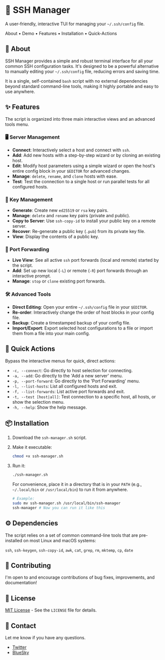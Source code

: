 # 🔑 SSH Manager

A user-friendly, interactive TUI for managing your `~/.ssh/config` file.

About • Demo • Features • Installation • Quick-Actions

## 🧠 About

SSH Manager provides a simple and robust terminal interface for all your common SSH configuration tasks. It's designed to be a powerful alternative to manually editing your `~/.ssh/config` file, reducing errors and saving time.

It is a single, self-contained `bash` script with no external dependencies beyond standard command-line tools, making it highly portable and easy to use anywhere.

## ✨ Features

The script is organized into three main interactive views and an advanced tools menu.

### 🖥️ Server Management

- **Connect**: Interactively select a host and connect with `ssh`.
- **Add**: Add new hosts with a step-by-step wizard or by cloning an existing host.
- **Edit**: Modify host parameters using a simple wizard or open the host's entire config block in your `$EDITOR` for advanced changes.
- **Manage**: `delete`, `rename`, and `clone` hosts with ease.
- **Test**: Test the connection to a single host or run parallel tests for all configured hosts.

### 🔑 Key Management

- **Generate**: Create new `ed25519` or `rsa` key pairs.
- **Manage**: `delete` and `rename` key pairs (private and public).
- **Copy to Server**: Use `ssh-copy-id` to install your public key on a remote server.
- **Recover**: Re-generate a public key (`.pub`) from its private key file.
- **View**: Display the contents of a public key.

### 🔌 Port Forwarding

- **Live View**: See all active `ssh` port forwards (local and remote) started by the script.
- **Add**: Set up new local (`-L`) or remote (`-R`) port forwards through an interactive prompt.
- **Manage**: `stop` or `clone` existing port forwards.

### 🛠️ Advanced Tools

- **Direct Editing**: Open your entire `~/.ssh/config` file in your `$EDITOR`.
- **Re-order**: Interactively change the order of host blocks in your config file.
- **Backup**: Create a timestamped backup of your config file.
- **Import/Export**: Export selected host configurations to a file or import them from a file into your main config.

## 🚀 Quick Actions

Bypass the interactive menus for quick, direct actions:

- `-c, --connect`: Go directly to host selection for connecting.
- `-a, --add`: Go directly to the 'Add a new server' menu.
- `-p, --port-forward`: Go directly to the 'Port Forwarding' menu.
- `-l, --list-hosts`: List all configured hosts and exit.
- `-f, --list-forwards`: List active port forwards and exit.
- `-t, --test [host|all]`: Test connection to a specific host, all hosts, or show the selection menu.
- `-h, --help`: Show the help message.

## 📦 Installation

1. Download the `ssh-manager.sh` script.
2. Make it executable:

    ```bash
    chmod +x ssh-manager.sh
    ```

3. Run it:

    ```bash
    ./ssh-manager.sh
    ```

    For convenience, place it in a directory that is in your `PATH` (e.g., `~/.local/bin` or `/usr/local/bin`) to run it from anywhere.

    ```bash
    # Example:
    sudo mv ssh-manager.sh /usr/local/bin/ssh-manager
    ssh-manager # Now you can run it like this
    ```

## ⚙️ Dependencies

The script relies on a set of common command-line tools that are pre-installed on most Linux and macOS systems:

`ssh`, `ssh-keygen`, `ssh-copy-id`, `awk`, `cat`, `grep`, `rm`, `mktemp`, `cp`, `date`

## 🤝 Contributing

I'm open to and encourage contributions of bug fixes, improvements, and documentation!

## 📜 License

[MIT License](LICENSE) - See the `LICENSE` file for details.

## 📧 Contact

Let me know if you have any questions.

- [Twitter](https://twitter.com/IAmDanielV)
- [BlueSky](https://bsky.app/profile/iamdanielv.bsky.social)
